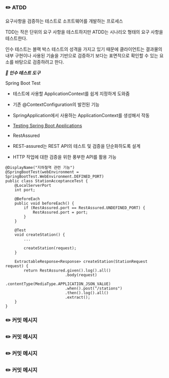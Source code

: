 ### ✏️ ATDD

요구사항을 검증하는 테스트로 소프트웨어를 개발하는 프로세스

TDD는 작은 단위의 요구 사항을 테스트하지만 ATDD는 시나리오 형태의 요구 사항을 테스트한다.

인수 테스트는 블랙 박스 테스트의 성격을 가지고 있기 때문에 클라이언트는 결과물의 내부 구현이나 사용된 기술을 기반으로 검증하기 보다는 표면적으로 확인할 수 있는 요소를 바탕으로 검증하려고 한다.

***🧰 인수 테스트 도구***

Spring Boot Test
- 테스트에 사용할 ApplicationContext를 쉽게 지정하게 도와줌
- 기존 @ContextConfiguration의 발전된 기능
- SpringApplication에서 사용하는 ApplicationContext를 생성해서 작동
- [Testing Spring Boot Applications](https://docs.spring.io/spring-boot/docs/current/reference/html/features.html#features.testing.spring-boot-applications)

- RestAssured
- REST-assured는 REST API의 테스트 및 검증을 단순화하도록 설계
- HTTP 작업에 대한 검증을 위한 풍부한 API를 활용 가능

```
@DisplayName("지하철역 관련 기능")
@SpringBootTest(webEnvironment = SpringBootTest.WebEnvironment.DEFINED_PORT)
public class StationAcceptanceTest {
    @LocalServerPort
    int port;
    
    @BeforeEach
    public void beforeEach() {
        if (RestAssured.port == RestAssured.UNDEFINED_PORT) {
            RestAssured.port = port;
        }
    }
    
    @Test
    void createStation() {
        ...
                
        createStation(request);
    }
    
    ExtractableResponse<Response> createStation(StationRequest request) {
        return RestAssured.given().log().all()
                          .body(request)
                          .contentType(MediaType.APPLICATION_JSON_VALUE)
                          .when().post("/stations")
                          .then().log().all()
                          .extract();
    }
}
```

### ✏️ 커밋 메시지

### ✏️ 커밋 메시지

### ✏️ 커밋 메시지

### ✏️ 커밋 메시지

